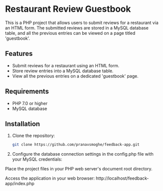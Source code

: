 # Restaurant Review Guestbook

This is a PHP project that allows users to submit reviews for a restaurant via an HTML form. The submitted reviews are stored in a MySQL database table, and all the previous entries can be viewed on a page titled 'guestbook'.

## Features

- Submit reviews for a restaurant using an HTML form.
- Store review entries into a MySQL database table.
- View all the previous entries on a dedicated 'guestbook' page.

## Requirements

- PHP 7.0 or higher
- MySQL database

## Installation

1. Clone the repository:

   ```bash
   git clone https://github.com/pranavsmoghe/feedback-app.git

2. Configure the database connection settings in the config.php file with your MySQL credentials:

    <?php
    $host = 'your_host';
    $user = 'your_username';
    $password = 'your_password';
    $dbname = 'your_database_name';
    ?>

Place the project files in your PHP web server's document root directory.

Access the application in your web browser: http://localhost/feedback-app/index.php
